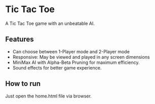 # Tic Tac Toe

A Tic Tac Toe game with an unbeatable AI.

## Features

* Can choose between 1-Player mode and 2-Player mode
* Responsive: May be viewed and played in any screen dimensions
* MiniMax AI with Alpha-Beta Pruning for maximum efficiency.
* Sound effects for better game experience.

## How to run

Just open the home.html file via browser.
